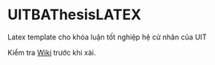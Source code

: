 # UITBAThesisLATEX
Latex template cho khóa luận tốt nghiệp hệ cử nhân của UIT

Kiểm tra [Wiki](https://github.com/ntvy95/UITBAThesisLATEX/wiki) trước khi xài.
